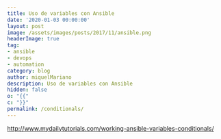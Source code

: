 ```yaml
---
title: Uso de variables con Ansible
date: '2020-01-03 00:00:00'
layout: post
image: /assets/images/posts/2017/11/ansible.png
headerImage: true
tag:
- ansible
- devops
- automation
category: blog
author: miquelMariano
description: Uso de variables con Ansible
hidden: false
o: "{{"
c: "}}"
permalink: /conditionals/
---
```


http://www.mydailytutorials.com/working-ansible-variables-conditionals/

